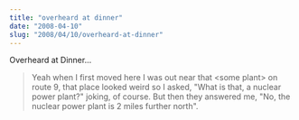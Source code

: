 ```yaml
--- 
title: "overheard at dinner"
date: "2008-04-10"
slug: "2008/04/10/overheard-at-dinner"
---
```

Overheard at Dinner...

<blockquote>Yeah when I first moved here I  was out near that &lt;some plant&gt; on route 9, that place looked weird so I asked, "What is that, a nuclear power plant?" joking, of course.  But then they answered me, "No, the nuclear power plant is 2 miles further north".</blockquote>

